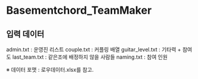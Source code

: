 # Basementchord_TeamMaker 

## 입력 데이터

admin.txt : 운영진 리스트
couple.txt : 커플링 배열
guitar_level.txt : 기타력 + 참여도
last_team.txt : 같은조에 배정하지 않을 사람들
naming.txt : 참여 인원

※ 데이터 포맷 : 로우데이터.xlsx를 참고.
